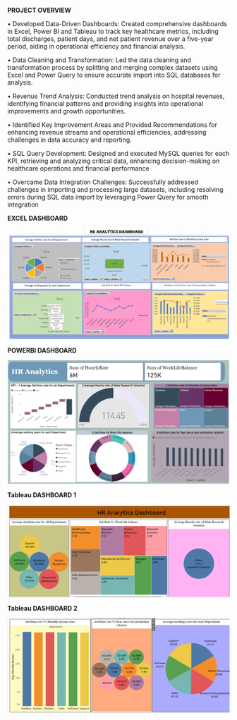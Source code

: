 **PROJECT OVERVIEW**

•	Developed Data-Driven Dashboards: Created comprehensive dashboards in Excel, Power BI and Tableau to track key healthcare metrics, including total discharges, patient days, and net patient revenue over a five-year period, aiding in operational efficiency and financial analysis.

•	Data Cleaning and Transformation: Led the data cleaning and transformation process by splitting and merging complex datasets using Excel and Power Query to ensure accurate import into SQL databases for analysis.

•	Revenue Trend Analysis: Conducted trend analysis on hospital revenues, identifying financial patterns and providing insights into operational improvements and growth opportunities.

•	Identified Key Improvement Areas and Provided Recommendations for enhancing revenue streams and operational efficiencies, addressing challenges in data accuracy and reporting.

•	SQL Query Development: Designed and executed MySQL queries for each KPI, retrieving and analyzing critical data, enhancing decision-making on healthcare operations and financial performance

•	Overcame Data Integration Challenges: Successfully addressed challenges in importing and processing large datasets, including resolving errors during SQL data import by leveraging Power Query for smooth integration



**EXCEL DASHBOARD**

![Excel Dashboard](asset/Excel_Dashboard.png)

**POWERBI DASHBOARD**

![PowerBi Dashboard](asset/PowerBi_Dashboard.png)

**Tableau DASHBOARD 1**

![Tableau Dashboard 1](asset/Tableau_Dashboard1.png)

**Tableau DASHBOARD 2**

![Tableau Dashboard 2](asset/Tableau_Dashboard2.png)
